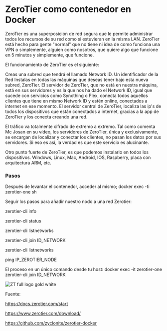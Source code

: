 # ZeroTier como contenedor en Docker

ZeroTier es una superposición de red segura que le permite administrar todos los recursos de su red como si estuvieran en la misma LAN. ZeroTier está hecho para gente "normal" que no tiene ni idea de como funciona una VPN o simplemente, alguien como nosotros, que quiere algo que funcione en 5 minutos y simplemente, que funcione.

El funcionamiento de ZeroTier es el siguiente:

Creas una subred que tendrá el llamado Network ID. Un identificador de la Red
Instalas en todas las máquinas que deseas tener bajo esta nueva subred, ZeroTier.
El servidor de ZeroTier, que no está en nuestra máquina, está en sus servidores y es la que nos ha dado el Network ID, igual que sucede con servicios como Syncthing o Plex, conecta todos aquellos clientes que tiene en mismo Network ID y estén online, conectados a internet en ese momento.
El servidor central de ZeroTier, localiza las ip's de todos los dispositivos que están conectados a internet, gracias a la app de ZeroTier y los conecta creando una red.

El tráfico va totalmente cifrado de extremo a extremo. Tal como comenta Mc Josan en su vídeo, los servidores de ZeroTier, única y exclusivamente, se encargan de localizar y conectar los clientes, no pasan los datos por sus servidores. Si eso es así, la verdad es que este servicio es alucinante.

Otro punto fuerte de ZeroTier, es que podemos instalarlo en todos los dispositivos. Windows, Linux, Mac, Android, IOS, Raspberry, placa con arquitectura ARM, etc.
### Pasos
Después de levantar el contenedor, acceder al mismo; docker exec -ti zerotier-one sh

Seguir los pasos para añadir nuestro nodo a una red Zerotier:

  zerotier-cli info
  
  zerotier-cli status
  
  zerotier-cli listnetworks
  
  zerotier-cli join ID_NETWORK
  
  zerotier-cli listnetworks
  
  ping IP_ZEROTIER_NODE

El proceso en un único comando desde tu host: docker exec -it zerotier-one zerotier-cli join ID_NETWORK

![ZT full logo gold white](https://github.com/user-attachments/assets/fb3963df-9112-468f-8513-de3702d249b2)

  Fuente:
  
  https://docs.zerotier.com/start
  
  https://www.zerotier.com/download/

  https://github.com/zyclonite/zerotier-docker
